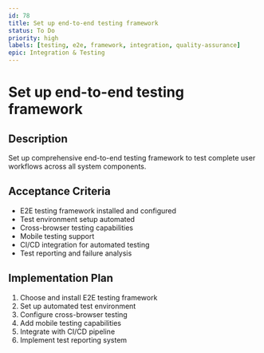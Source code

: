```yaml
---
id: 78
title: Set up end-to-end testing framework
status: To Do
priority: high
labels: [testing, e2e, framework, integration, quality-assurance]
epic: Integration & Testing
---
```


# Set up end-to-end testing framework

## Description
Set up comprehensive end-to-end testing framework to test complete user workflows across all system components.

## Acceptance Criteria
- E2E testing framework installed and configured
- Test environment setup automated
- Cross-browser testing capabilities
- Mobile testing support
- CI/CD integration for automated testing
- Test reporting and failure analysis

## Implementation Plan
1. Choose and install E2E testing framework
2. Set up automated test environment
3. Configure cross-browser testing
4. Add mobile testing capabilities
5. Integrate with CI/CD pipeline
6. Implement test reporting system